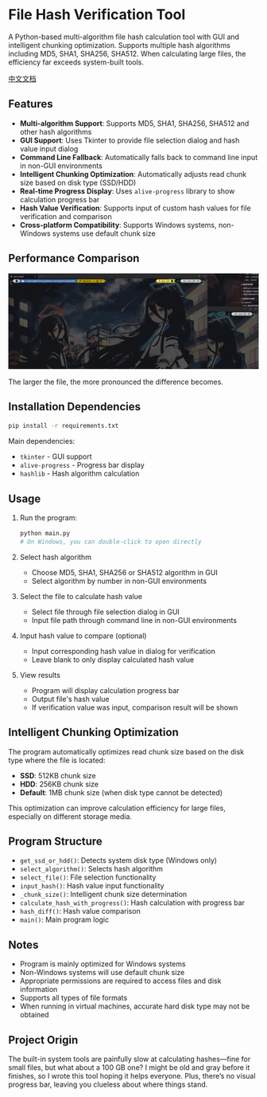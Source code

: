 # File Hash Verification Tool

A Python-based multi-algorithm file hash calculation tool with GUI and intelligent chunking optimization.
Supports multiple hash algorithms including MD5, SHA1, SHA256, SHA512. When calculating large files, the efficiency far exceeds system-built tools.

[中文文档](./README_zh.md)

## Features

- **Multi-algorithm Support**: Supports MD5, SHA1, SHA256, SHA512 and other hash algorithms
- **GUI Support**: Uses Tkinter to provide file selection dialog and hash value input dialog
- **Command Line Fallback**: Automatically falls back to command line input in non-GUI environments
- **Intelligent Chunking Optimization**: Automatically adjusts read chunk size based on disk type (SSD/HDD)
- **Real-time Progress Display**: Uses `alive-progress` library to show calculation progress bar
- **Hash Value Verification**: Supports input of custom hash values for file verification and comparison
- **Cross-platform Compatibility**: Supports Windows systems, non-Windows systems use default chunk size

## Performance Comparison

![Performance Comparison Demo](src/performance.gif)

The larger the file, the more pronounced the difference becomes.

## Installation Dependencies

```bash
pip install -r requirements.txt
```

Main dependencies:
- `tkinter` - GUI support
- `alive-progress` - Progress bar display
- `hashlib` - Hash algorithm calculation

## Usage

1. Run the program:
   ```bash
   python main.py
   # On Windows, you can double-click to open directly
   ```

2. Select hash algorithm
   - Choose MD5, SHA1, SHA256 or SHA512 algorithm in GUI
   - Select algorithm by number in non-GUI environments

3. Select the file to calculate hash value
   - Select file through file selection dialog in GUI
   - Input file path through command line in non-GUI environments

4. Input hash value to compare (optional)
   - Input corresponding hash value in dialog for verification
   - Leave blank to only display calculated hash value

5. View results
   - Program will display calculation progress bar
   - Output file's hash value
   - If verification value was input, comparison result will be shown

## Intelligent Chunking Optimization

The program automatically optimizes read chunk size based on the disk type where the file is located:

- **SSD**: 512KB chunk size
- **HDD**: 256KB chunk size  
- **Default**: 1MB chunk size (when disk type cannot be detected)

This optimization can improve calculation efficiency for large files, especially on different storage media.

## Program Structure

- `get_ssd_or_hdd()`: Detects system disk type (Windows only)
- `select_algorithm()`: Selects hash algorithm
- `select_file()`: File selection functionality
- `input_hash()`: Hash value input functionality
- `_chunk_size()`: Intelligent chunk size determination
- `calculate_hash_with_progress()`: Hash calculation with progress bar
- `hash_diff()`: Hash value comparison
- `main()`: Main program logic

## Notes

- Program is mainly optimized for Windows systems
- Non-Windows systems will use default chunk size
- Appropriate permissions are required to access files and disk information
- Supports all types of file formats
- When running in virtual machines, accurate hard disk type may not be obtained

## Project Origin

The built-in system tools are painfully slow at calculating hashes—fine for small files, but what about a 100 GB one?
I might be old and gray before it finishes, so I wrote this tool hoping it helps everyone.
Plus, there’s no visual progress bar, leaving you clueless about where things stand.
